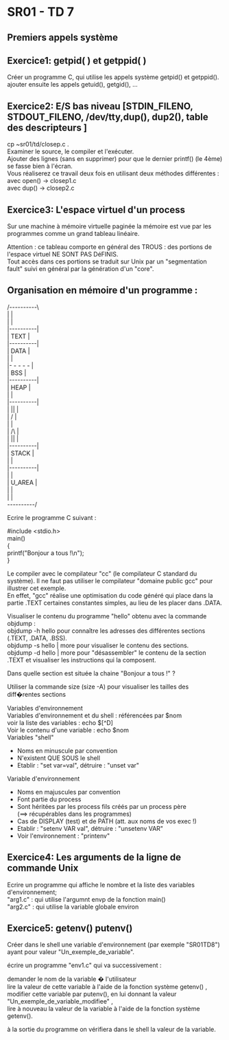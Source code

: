 # SR01 - TD 7

## Premiers appels système


## Exercice1: getpid( ) et getppid( )   

Créer un programme C, qui utilise les appels système getpid() et getppid(). ajouter ensuite les appels getuid(), getgid(), ...  


## Exercice2: E/S bas niveau [STDIN_FILENO, STDOUT_FILENO, /dev/tty,dup(), dup2(), table des descripteurs ]  

cp ~sr01/td/closep.c .  
Examiner le source, le compiler et l'exécuter.  
Ajouter des lignes (sans en supprimer) pour que le dernier printf() (le 4ème) se fasse bien à l'écran.  
Vous réaliserez ce travail deux fois en utilisant deux méthodes différentes :  
avec open() -> closep1.c  
avec dup() -> closep2.c  


## Exercice3: L'espace virtuel d'un process  

  Sur une machine à mémoire virtuelle paginée la mémoire est vue par les programmes comme un grand tableau linéaire.  

Attention : ce tableau comporte en général des TROUS : des portions de l'espace virtuel NE SONT PAS DéFINIS.  
Tout accès dans ces portions se traduit sur Unix par un "segmentation fault" suivi en général par la génération d'un "core".  

Organisation en mémoire d'un programme :  
--------------------------------------  
/----------\  
|          |  
|          |  
|----------|  
|   TEXT   |  
|----------|  
|   DATA   |  
|          |  
|- - - - - |  
|   BSS    |  
|----------|  
|   HEAP   |  
|          |  
|----------|  
|    ||    |  
|    \/    |  
|          |  
|    /\    |  
|    ||    |  
|----------|  
|  STACK   |  
|          |  
|----------|  
|          |  
|  U_AREA  |  
|          |  
|          |  
\----------/  
   

Ecrire le programme C suivant :  

 
#include <stdio.h>  
main()  
{  
printf("Bonjour a tous !\n");  
}  
 
 
Le compiler avec le compilateur "cc" (le compilateur C standard du système). Il ne faut pas utiliser le compilateur "domaine public gcc" pour illustrer cet exemple.  
En effet, "gcc" réalise une optimisation du code généré qui place dans la partie .TEXT certaines constantes simples, au lieu de les placer dans .DATA.  

 
Visualiser le contenu du programme "hello" obtenu avec la commande objdump :  
objdump -h hello pour connaître les adresses des différentes sections (.TEXT, .DATA, .BSS).  
objdump -s hello | more pour visualiser le contenu des sections.  
objdump -d hello | more pour "désassembler" le contenu de la section .TEXT et visualiser les instructions qui la composent.  

 
Dans quelle section est située la chaine "Bonjour a tous !" ?  
   
Utiliser la commande size (size -A) pour visualiser les tailles des diff�rentes sections  
 


Variables d'environnement  
  Variables d'environnement et du shell : référencées par $nom  
  voir la liste des variables : echo $[^D]  
  Voir le contenu d'une variable : echo $nom  
  Variables "shell"  
 - Noms en minuscule par convention  
 - N'existent QUE SOUS le shell  
 - Etablir : "set var=val", détruire : "unset var"  

  Variable d'environnement  
 - Noms en majuscules par convention  
 - Font partie du process  
 - Sont héritées par les process fils créés par un process père  
  (==> récupérables dans les programmes)  
 - Cas de DISPLAY (test) et de PATH (att. aux noms de vos exec !)  
 - Etablir : "setenv VAR val", détruire : "unsetenv VAR"  
 - Voir l'environnement : "printenv"  



## Exercice4: Les arguments de la ligne de commande Unix  

Ecrire un programme qui affiche le nombre et la liste des variables d'environnement;  
"arg1.c" : qui utilise l'argumnt envp de la fonction main()  
"arg2.c" : qui utilise la variable globale environ  


## Exercice5: getenv() putenv()  

Créer dans le shell une variable d'environnement (par exemple "SR01TD8") ayant pour valeur "Un_exemple_de_variable".  

écrire un programme "env1.c" qui va successivement :  

demander le nom de la variable � l'utilisateur  
lire la valeur de cette variable à l'aide de la fonction système getenv() ,  
modifier cette variable par putenv(), en lui donnant la valeur "Un_exemple_de_variable_modifiee" ,  
lire à nouveau la valeur de la variable à l'aide de la fonction système getenv().

à la sortie du programme on vérifiera dans le shell la valeur de la variable.
